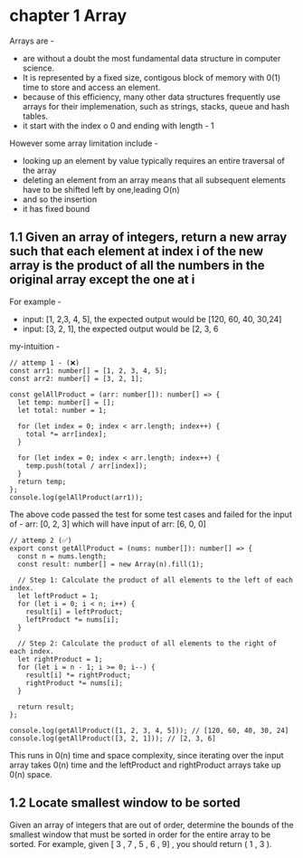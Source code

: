 # chapter 1 Array

Arrays are -

- are without a doubt the most fundamental data structure in computer science.
- It is represented by a fixed size, contigous block of memory with 0(1) time to store and access an element.
- because of this efficiency, many other data structures frequently use arrays for their implemenation, such as strings, stacks, queue and hash tables.
- it start with the index o 0 and ending with length - 1

However some array limitation include -

- looking up an element by value typically requires an entire traversal of the array
- deleting an element from an array means that all subsequent elements have to be shifted left by one,leading O(n)
- and so the insertion
- it has fixed bound

## 1.1 Given an array of integers, return a new array such that each element at index i of the new array is the product of all the numbers in the original array except the one at i

For example -

- input: [1, 2,3, 4, 5], the expected output would be [120, 60, 40, 30,24]
- input: [3, 2, 1], the expected output would be [2, 3, 6

my-intuition -

```
// attemp 1 - (❌)
const arr1: number[] = [1, 2, 3, 4, 5];
const arr2: number[] = [3, 2, 1];

const gelAllProduct = (arr: number[]): number[] => {
  let temp: number[] = [];
  let total: number = 1;

  for (let index = 0; index < arr.length; index++) {
    total *= arr[index];
  }

  for (let index = 0; index < arr.length; index++) {
    temp.push(total / arr[index]);
  }
  return temp;
};
console.log(gelAllProduct(arr1));
```

The above code passed the test for some test cases and failed for the input of - arr: [0, 2, 3] which will have input of arr: [6, 0, 0]

```
// attemp 2 (✅)
export const getAllProduct = (nums: number[]): number[] => {
  const n = nums.length;
  const result: number[] = new Array(n).fill(1);

  // Step 1: Calculate the product of all elements to the left of each index.
  let leftProduct = 1;
  for (let i = 0; i < n; i++) {
    result[i] = leftProduct;
    leftProduct *= nums[i];
  }

  // Step 2: Calculate the product of all elements to the right of each index.
  let rightProduct = 1;
  for (let i = n - 1; i >= 0; i--) {
    result[i] *= rightProduct;
    rightProduct *= nums[i];
  }

  return result;
};

console.log(getAllProduct([1, 2, 3, 4, 5])); // [120, 60, 40, 30, 24]
console.log(getAllProduct([3, 2, 1])); // [2, 3, 6]
```

This runs in 0(n) time and space complexity, since iterating over the input array takes 0(n) time and the leftProduct and rightProduct arrays take up 0(n) space.

## 1.2 Locate smallest window to be sorted

Given an array of integers that are out of order, determine the bounds of the smallest
window that must be sorted in order for the entire array to be sorted. For example,
given [ 3 , 7 , 5 , 6 , 9] , you should return ( 1 , 3 ).

